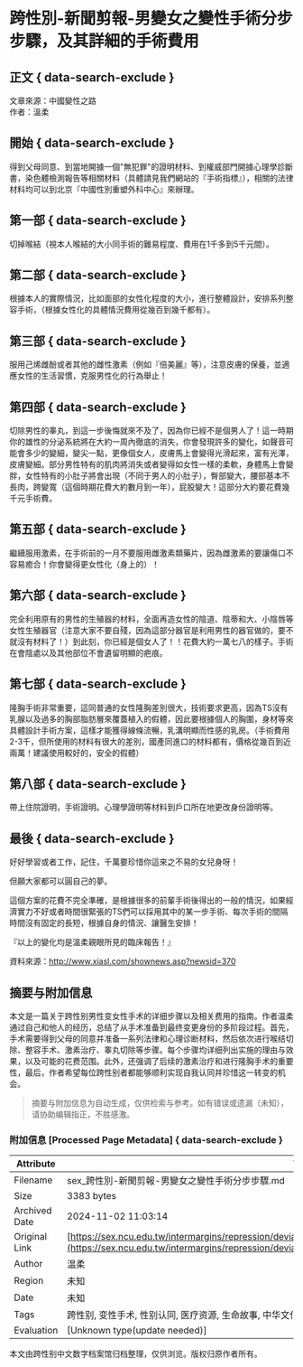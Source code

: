 # 跨性別-新聞剪報-男變女之變性手術分步步驟，及其詳細的手術費用

## 正文 { data-search-exclude }


文章來源：中國變性之路  
作者：溫柔  

## 開始 { data-search-exclude }

得到父母同意、到當地開據一個"無犯罪"的證明材料、到權威部門開據心理學診斷書，染色體檢測報告等相關材料（具體請見我們網站的『手術指標』），相關的法律材料均可以到北京『中國性別重塑外科中心』來辦理。

## 第一部 { data-search-exclude }

切掉喉結（視本人喉結的大小同手術的難易程度、費用在1千多到5千元間）。

## 第二部 { data-search-exclude }

根據本人的實際情況，比如面部的女性化程度的大小，進行整體設計，安排系列整容手術，（根據女性化的具體情況費用從幾百到幾千都有）。

## 第三部 { data-search-exclude }

服用己烯雌酚或者其他的雌性激素（例如『倍美麗』等），注意皮膚的保養，並適應女性的生活習慣，克服男性化的行為舉止！

## 第四部 { data-search-exclude }

切除男性的睾丸，到這一步後悔就來不及了，因為你已經不是個男人了！這一時期你的雄性的分泌系統將在大約一周內徹底的消失，你會發現許多的變化，如聲音可能會多少的變細，變尖一點，更像個女人，皮膚馬上會變得光滑起來，富有光澤，皮膚變細。部分男性特有的肌肉將消失或者變得如女性一樣的柔軟，身體馬上會變胖，女性特有的小肚子將會出現（不同于男人的小肚子），臀部變大，腰部基本不長肉，跨變寬（這個時期花費大約數月到一年），屁股變大！這部分大約要花費幾千元手術費。

## 第五部 { data-search-exclude }

繼續服用激素，在手術前的一月不要服用雌激素類藥片，因為雌激素的要讓傷口不容易癒合！你會變得更女性化（身上的）！

## 第六部 { data-search-exclude }

完全利用原有的男性的生殖器的材料，全面再造女性的陰道、陰蒂和大、小陰唇等女性生殖器官（注意大家不要自殘，因為這部分器官是利用男性的器官做的，要不就沒有材料了！）到此刻，你已經是個女人了！！花費大約一萬七八的樣子。手術在會陰處以及其他部位不會遺留明顯的疤痕。

## 第七部 { data-search-exclude }

隆胸手術非常重要，這同普通的女性隆胸差別很大，技術要求更高，因為TS沒有乳腺以及過多的胸部脂肪層來覆蓋植入的假體，因此要根據個人的胸圍，身材等來具體設計手術方案，這樣才能獲得線條流暢，乳溝明顯而性感的乳房。（手術費用2-3千，但所使用的材料有很大的差別，國產同進口的材料都有，價格從幾百到近兩萬！建議使用較好的，安全的假體）

## 第八部 { data-search-exclude }

帶上住院證明，手術證明。心理學證明等材料到戶口所在地更改身份證明等。

## 最後 { data-search-exclude }

好好學習或者工作，記住，千萬要珍惜你這來之不易的女兒身呀！

但願大家都可以圓自己的夢。

這個方案的花費不完全準確，是根據很多的前輩手術後得出的一般的情況，如果經濟實力不好或者時間很緊張的TS們可以採用其中的某一步手術、每次手術的間隔時間沒有固定的長短，根據自身的情況、讓醫生安排！

『以上的變化均是溫柔親眼所見的臨床報告！』

資料來源：<http://www.xiasl.com/shownews.asp?newsid=370>
<!-- tcd_original_link https://sex.ncu.edu.tw/intermargins/repression/deviant/transgender2/newsroom/newsroom_2_surgery19.html -->
## 摘要与附加信息

<!-- tcd_abstract -->
本文是一篇关于跨性别男性变女性手术的详细步骤以及相关费用的指南。作者温柔通过自己和他人的经历，总结了从手术准备到最终变更身份的多阶段过程。首先，手术需要得到父母的同意并准备一系列法律和心理诊断材料，然后依次进行喉结切除、整容手术、激素治疗、睾丸切除等步骤。每个步骤均详细列出实施的理由与效果，以及可能的花费范围。此外，还强调了后续的激素治疗和进行隆胸手术的重要性，最后，作者希望每位跨性别者都能够顺利实现自我认同并珍惜这一转变的机会。
<!-- tcd_abstract_end -->

> 摘要与附加信息为自动生成，仅供检索与参考。如有错误或遗漏（未知），请协助编辑指正，不胜感激。

### 附加信息 [Processed Page Metadata] { data-search-exclude }

| Attribute       | Value                                  |
|-----------------|----------------------------------------|
| Filename        | sex_跨性別-新聞剪報-男變女之變性手術分步步驟.md                             |
| Size            | 3383 bytes                           |
| Archived Date   | 2024-11-02 11:03:14                             |
| Original Link   | [https://sex.ncu.edu.tw/intermargins/repression/deviant/transgender2/newsroom/newsroom_2_surgery19.html](https://sex.ncu.edu.tw/intermargins/repression/deviant/transgender2/newsroom/newsroom_2_surgery19.html)                       |
| Author          | 温柔                               |
| Region          | 未知                               |
| Date            | 未知                                 |
| Tags            | 跨性别, 变性手术, 性别认同, 医疗资源, 生命故事, 中华文化                                 |
| Evaluation            | [Unknown type(update needed)]                                 |
<!-- tcd_table_end -->

本文由跨性别中文数字档案馆归档整理，仅供浏览。版权归原作者所有。
